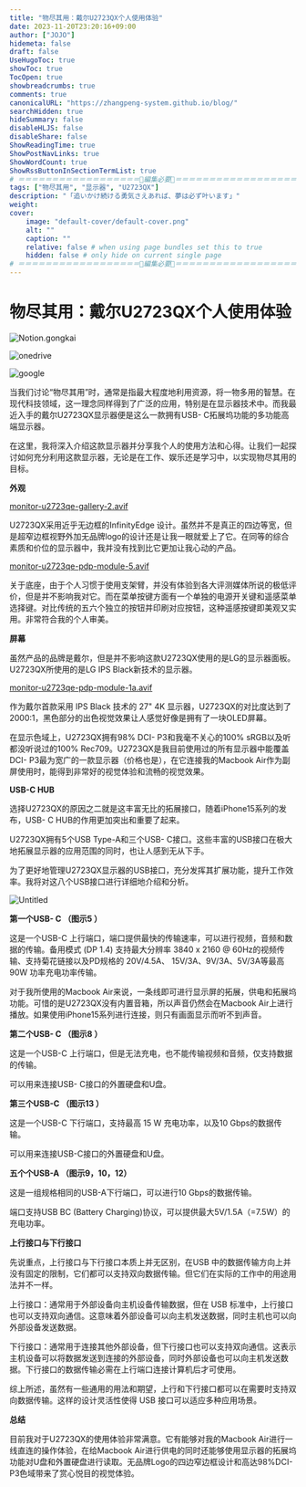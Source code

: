```yaml
---
title: "物尽其用：戴尔U2723QX个人使用体验"
date: 2023-11-20T23:20:16+09:00
author: ["JOJO"]
hidemeta: false
draft: false
UseHugoToc: true
showToc: true
TocOpen: true
showbreadcrumbs: true
comments: true
canonicalURL: "https://zhangpeng-system.github.io/blog/"
searchHidden: true
hideSummary: false
disableHLJS: false
disableShare: false
ShowReadingTime: true
ShowPostNavLinks: true
ShowWordCount: true
ShowRssButtonInSectionTermList: true
# ＝＝＝＝＝＝＝＝＝＝＝＝＝＝＝＝＝＝🔽編集必要🔽＝＝＝＝＝＝＝＝＝＝＝＝＝＝＝＝＝＝
tags: ["物尽其用", "显示器", "U2723QX"]
description: "「追いかけ続ける勇気さえあれば、夢は必ず叶います」"
weight:
cover:
    image: "default-cover/default-cover.png"
    alt: ""
    caption: ""
    relative: false # when using page bundles set this to true
    hidden: false # only hide on current single page
# ＝＝＝＝＝＝＝＝＝＝＝＝＝＝＝＝＝＝🔼編集必要🔼＝＝＝＝＝＝＝＝＝＝＝＝＝＝＝＝＝＝
---
```

# **物尽其用：戴尔U2723QX个人使用体验**

![Notion.gongkai](https://azure-tennis-23f.notion.site/image/https%3A%2F%2Fprod-files-secure.s3.us-west-2.amazonaws.com%2F227268e4-946c-4789-bab4-db7ba8514cd2%2F749b3ed9-6068-4ea2-ba75-ddc7a3807ca5%2F633F3B0A-F01E-4F06-9FE3-F6E08DFFF528_1_105_c.jpeg?table=block&id=ff72d682-b925-477b-a513-af2138a505b6&spaceId=227268e4-946c-4789-bab4-db7ba8514cd2&width=2000&userId=&cache=v2)

![onedrive](https://onedrive.live.com/?cid=0FCDC1C3CC22D0CA&id=FCDC1C3CC22D0CA%21375&parId=FCDC1C3CC22D0CA%21373&o=OneUp)

![google](https://drive.google.com/file/d/1-WCKeWazXqVQQFsEGscEFE644hzcISB4/view)

当我们讨论“物尽其用”时，通常是指最大程度地利用资源，将一物多用的智慧。在现代科技领域，这一理念同样得到了广泛的应用，特别是在显示器技术中。而我最近入手的戴尔U2723QX显示器便是这么一款拥有USB- C拓展坞功能的多功能高端显示器。

在这里，我将深入介绍这款显示器并分享我个人的使用方法和心得。让我们一起探讨如何充分利用这款显示器，无论是在工作、娱乐还是学习中，以实现物尽其用的目标。

**外观**

[monitor-u2723qe-gallery-2.avif](https://prod-files-secure.s3.us-west-2.amazonaws.com/227268e4-946c-4789-bab4-db7ba8514cd2/b5b78a0a-4f86-40bf-bf98-e58d6f348c0c/monitor-u2723qe-gallery-2.avif)

U2723QX采用近乎无边框的InfinityEdge 设计。虽然并不是真正的四边等宽，但是超窄边框视野外加无品牌logo的设计还是让我一眼就爱上了它。在同等的综合素质和价位的显示器中，我并没有找到比它更加让我心动的产品。

[monitor-u2723qe-pdp-module-5.avif](https://prod-files-secure.s3.us-west-2.amazonaws.com/227268e4-946c-4789-bab4-db7ba8514cd2/6cd33a29-496c-4ce6-99c4-83d800c622d1/monitor-u2723qe-pdp-module-5.avif)

关于底座，由于个人习惯于使用支架臂，并没有体验到各大评测媒体所说的极低评价，但是并不影响我对它。而在菜单按键方面有一个单独的电源开关键和遥感菜单选择键。对比传统的五六个独立的按钮并印刷对应按钮，这种遥感按键即美观又实用。非常符合我的个人审美。

**屏幕**

虽然产品的品牌是戴尔，但是并不影响这款U2723QX使用的是LG的显示器面板。U2723QX所使用的是LG IPS Black新技术的显示器。

[monitor-u2723qe-pdp-module-1a.avif](https://prod-files-secure.s3.us-west-2.amazonaws.com/227268e4-946c-4789-bab4-db7ba8514cd2/8018acb1-41a4-43ec-bf1d-77e4485da801/monitor-u2723qe-pdp-module-1a.avif)

作为戴尔首款采用 IPS Black 技术的 27" 4K 显示器，U2723QX的对比度达到了 2000:1，黑色部分的出色视觉效果让人感觉好像是拥有了一块OLED屏幕。

在显示色域上，U2723QX拥有98% DCI- P3和我毫不关心的100% sRGB以及听都没听说过的100% Rec709。U2723QX是我目前使用过的所有显示器中能覆盖DCI- P3最为宽广的一款显示器（价格也是），在它连接我的Macbook Air作为副屏使用时，能得到非常好的视觉体验和流畅的视觉效果。

**USB-C HUB**

选择U2723QX的原因之二就是这丰富无比的拓展接口，随着iPhone15系列的发布，USB- C HUB的作用更加突出和重要了起来。

U2723QX拥有5个USB Type-A和三个USB- C接口。这些丰富的USB接口在极大地拓展显示器的应用范围的同时，也让人感到无从下手。

为了更好地管理U2723QX显示器的USB接口，充分发挥其扩展功能，提升工作效率。我将对这八个USB接口进行详细地介绍和分析。

![Untitled](https://prod-files-secure.s3.us-west-2.amazonaws.com/227268e4-946c-4789-bab4-db7ba8514cd2/1bf8e7a3-0240-4cd6-accc-855100b4732f/Untitled.png)

**第一个USB- C （图示5 ）**

这是一个USB-C 上行端口，端口提供最快的传输速率，可以进行视频，音频和数据的传输。备用模式 (DP 1.4) 支持最大分辨率 3840 x 2160 @ 60Hz的视频传输、支持菊花链接以及PD规格的 20V/4.5A、 15V/3A、9V/3A、5V/3A等最高 90W 功率充电功率传输。

对于我所使用的Macbook Air来说，一条线即可进行显示屏的拓展，供电和拓展坞功能。可惜的是U2723QX没有内置音箱，所以声音仍然会在Macbook Air上进行播放。如果使用iPhone15系列进行连接，则只有画面显示而听不到声音。

**第二个USB- C （图示8 ）**

这是一个USB-C 上行端口，但是无法充电，也不能传输视频和音频，仅支持数据的传输。

可以用来连接USB- C接口的外置硬盘和U盘。

**第三个USB-C （图示13 ）**

这是一个USB-C 下行端口，支持最高 15 W 充电功率，以及10 Gbps的数据传输。

可以用来连接USB-C接口的外置硬盘和U盘。

**五个个USB-A （图示9，10，12）**

这是一组规格相同的USB-A下行端口，可以进行10 Gbps的数据传输。

端口支持USB BC (Battery Charging)协议，可以提供最大5V/1.5A（=7.5W）的充电功率。

**上行接口与下行接口**

先说重点，上行接口与下行接口本质上并无区别，在USB 中的数据传输方向上并没有固定的限制，它们都可以支持双向数据传输。但它们在实际的工作中的用途用法并不一样。

上行接口：通常用于外部设备向主机设备传输数据，但在 USB 标准中，上行接口也可以支持双向通信。这意味着外部设备可以向主机发送数据，同时主机也可以向外部设备发送数据。

下行接口：通常用于连接其他外部设备，但下行接口也可以支持双向通信。这表示主机设备可以将数据发送到连接的外部设备，同时外部设备也可以向主机发送数据。下行接口的数据传输必需在上行端口连接计算机后才可使用。

综上所述，虽然有一些通用的用法和期望，上行和下行接口都可以在需要时支持双向数据传输。这样的设计灵活性使得 USB 接口可以适应多种应用场景。

**总结**

目前我对于U2723QX的使用体验非常满意。它有能够对我的Macbook Air进行一线直连的操作体验，在给Macbook Air进行供电的同时还能够使用显示器的拓展坞功能对U盘和外置硬盘进行读取。无品牌Logo的四边窄边框设计和高达98%DCI-P3色域带来了赏心悦目的视觉体验。